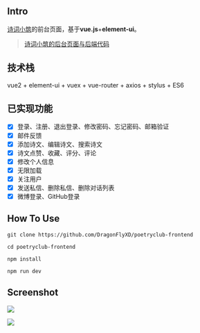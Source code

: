 ## Intro

[诗词小筑](http://www.dragonflyxd.com)的前台页面，基于**vue.js**+**element-ui**。

> [诗词小筑的后台页面与后端代码](https://github.com/DragonFlyXD/poetryclub-backend)

## 技术栈

 vue2 + element-ui + vuex + vue-router + axios + stylus + ES6

## 已实现功能

- [x] 登录、注册、退出登录、修改密码、忘记密码、邮箱验证
- [x] 邮件反馈
- [x] 添加诗文、编辑诗文、搜索诗文
- [x] 诗文点赞、收藏、评分、评论
- [x] 修改个人信息
- [x] 无限加载
- [x] 关注用户
- [x] 发送私信、删除私信、删除对话列表
- [x] 微博登录、GitHub登录

## How To Use

```
git clone https://github.com/DragonFlyXD/poetryclub-frontend

cd poetryclub-frontend

npm install

npm run dev
```

## Screenshot

![](https://github.com/DragonFlyXD/poetryclub-frontend/blob/master/screenshots/home.png)

![](https://github.com/DragonFlyXD/poetryclub-frontend/blob/master/screenshots/profile.png)

